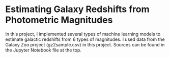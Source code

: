 # Estimating Galaxy Redshifts from Photometric Magnitudes

In this project, I implemented several types of machine learning models to estimate galactic redshifts from 6 types of magnitudes. I used data from the Galaxy Zoo project (gz2sample.csv) in this project. Sources can be found in the Jupyter Notebook file at the top. 
